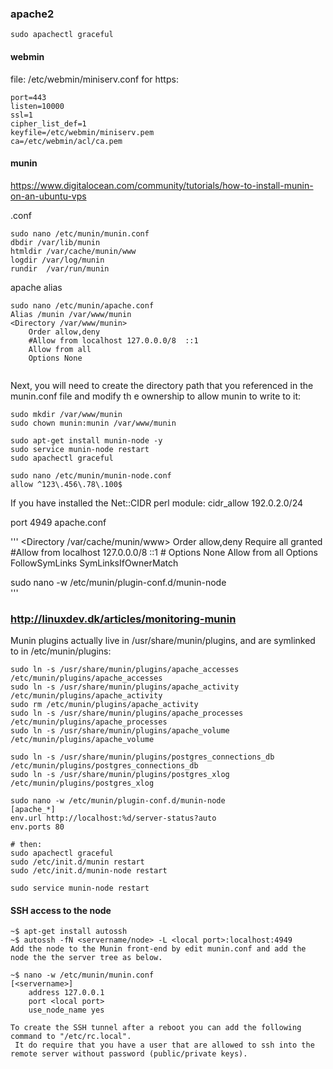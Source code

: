 ### apache2

```
sudo apachectl graceful
```

#### webmin

file:
/etc/webmin/miniserv.conf
for https:

```
port=443
listen=10000
ssl=1
cipher_list_def=1
keyfile=/etc/webmin/miniserv.pem
ca=/etc/webmin/acl/ca.pem
```

#### munin

https://www.digitalocean.com/community/tutorials/how-to-install-munin-on-an-ubuntu-vps

.conf
```
sudo nano /etc/munin/munin.conf
dbdir /var/lib/munin
htmldir /var/cache/munin/www
logdir /var/log/munin
rundir  /var/run/munin
```

apache alias
```
sudo nano /etc/munin/apache.conf
Alias /munin /var/www/munin
<Directory /var/www/munin>
	Order allow,deny
	#Allow from localhost 127.0.0.0/8  ::1
	Allow from all
	Options None
	
```	
Next, you will need to create the directory path that you referenced in the munin.conf file and modify th
e ownership to allow munin to write to it:

```
sudo mkdir /var/www/munin
sudo chown munin:munin /var/www/munin

sudo apt-get install munin-node -y
sudo service munin-node restart
sudo apachectl graceful

sudo nano /etc/munin/munin-node.conf
allow ^123\.456\.78\.100$
```
If you have installed the Net::CIDR perl module: cidr_allow 192.0.2.0/24

port 4949
apache.conf

'''
<Directory /var/cache/munin/www>
     Order allow,deny
     Require all granted
        #Allow from localhost 127.0.0.0/8 ::1
        # Options None
     Allow from all
     Options FollowSymLinks SymLinksIfOwnerMatch
    
sudo nano -w /etc/munin/plugin-conf.d/munin-node     
'''

### http://linuxdev.dk/articles/monitoring-munin

Munin plugins actually live in /usr/share/munin/plugins, and are symlinked to in /etc/munin/plugins:
```
sudo ln -s /usr/share/munin/plugins/apache_accesses /etc/munin/plugins/apache_accesses
sudo ln -s /usr/share/munin/plugins/apache_activity /etc/munin/plugins/apache_activity
sudo rm /etc/munin/plugins/apache_activity
sudo ln -s /usr/share/munin/plugins/apache_processes /etc/munin/plugins/apache_processes
sudo ln -s /usr/share/munin/plugins/apache_volume /etc/munin/plugins/apache_volume

sudo ln -s /usr/share/munin/plugins/postgres_connections_db /etc/munin/plugins/postgres_connections_db
sudo ln -s /usr/share/munin/plugins/postgres_xlog /etc/munin/plugins/postgres_xlog

sudo nano -w /etc/munin/plugin-conf.d/munin-node
[apache_*]
env.url http://localhost:%d/server-status?auto
env.ports 80

# then:
sudo apachectl graceful
sudo /etc/init.d/munin restart
sudo /etc/init.d/munin-node restart

sudo service munin-node restart
```

#### SSH access to the node

```
~$ apt-get install autossh
~$ autossh -fN <servername/node> -L <local port>:localhost:4949
Add the node to the Munin front-end by edit munin.conf and add the node the the server tree as below.

~$ nano -w /etc/munin/munin.conf
[<servername>]
    address 127.0.0.1
    port <local port>
    use_node_name yes

To create the SSH tunnel after a reboot you can add the following command to "/etc/rc.local".
 It do require that you have a user that are allowed to ssh into the remote server without password (public/private keys).
```

